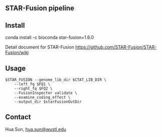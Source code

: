 
STAR-Fusion pipeline
---------------------


Install
---------
conda install -c bioconda star-fusion=1.6.0

Detail document for STAR-Fusion 
https://github.com/STAR-Fusion/STAR-Fusion/wiki


Usage
--------

```
$STAR_FUSION --genome_lib_dir $CTAT_LIB_DIR \
	--left_fq $FQ1 \
	--right_fq $FQ2 \
	--FusionInspector validate \
	--examine_coding_effect \
	--output_dir $starFusionOutDir
```



Contact
-------------
Hua Sun, <hua.sun@wustl.edu>


